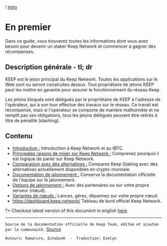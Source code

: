 ! [Intro](/assets/images/keepdocgraf.jpg)


# En premier
Dans ce guide, vous trouverez toutes les informations dont vous avez besoin pour devenir un staker Keep Network et commencer à gagner des récompenses.

## Description générale - tl; dr
KEEP est le jeton principal du Keep Network. Toutes les applications sur le Web sont ou seront construites dessus. Tout propriétaire de jetons KEEP peut les mettre en garantie pour assurer le fonctionnement du réseau Keep.

Les jetons bloqués sont délégués par le propriétaire de KEEP à l'adresse de l'opérateur, qui à son tour effectue des travaux sur le réseau. Ce travail est récompensé, mais si l'opérateur se comporte de manière malhonnête et ne remplit pas ses obligations, tous les jetons délégués peuvent être retirés à titre de pénalité (slashing).


## Contenu

- [Introduction :](basics/intro.md) Introduction à Keep Network et au tBTC.
- [Principales raisons de miser sur Keep Network :](Reasons/easons.md) Comprenez pourquoi il est logique de parier sur Keep Network.
- [Comparaison avec des alternatives :](comparison/comparesimilar.md) Comparez Keep Staking avec des alternatives actuellement disponibles en crypto-monnaie.
- [Documentation de jalonnement :](stakingdoc/keep101.md) Conserve la documentation officielle de l'équipe sur le jalonnement.
- [Options de jalonnement :](stakingdoc/stakingoptions.md) Avec des partenaires ou sur votre propre serveur (nœud).
- [Variantes de nœuds :](Node-Operation/intro-operation.md) Lancez, gérez, dépannez sur votre propre nœud.
- https://dashboard.keep.network/ Tableau de bord officiel Keep Network.


?> Checkout latest version of this document in english [here](https://keepdocs.github.io/#/).

---
`Source de la documentation officielle de Keep Team, éditée et ajoutée par la communauté.` [Source](https://keep-network.gitbook.io/staking-documentation/)

`Auteurs: Ramaruro, EstebanK  -  Traduction: Evelyn`
